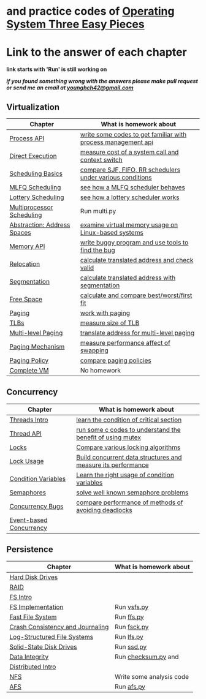 #  and practice codes of [Operating System Three Easy Pieces](https://pages.cs.wisc.edu/~remzi/OSTEP/)

# Link to the answer of each chapter
**link starts with 'Run' is still working on**

***if you found something wrong with the answers please make pull request or send me an email at [younghch42@gmail.com](malito:younghch42@gmail.com)***

## Virtualization

Chapter | What is homework about
--------|-----------
[Process API](http://www.cs.wisc.edu/~remzi/OSTEP/cpu-api.pdf) | [write some codes to get familiar with process management api](code/virtualization/process-api)
[Direct Execution](http://www.cs.wisc.edu/~remzi/OSTEP/cpu-mechanisms.pdf) | [measure cost of a system call and context switch](code/virtualization/limited-direct-execution)
[Scheduling Basics](http://www.cs.wisc.edu/~remzi/OSTEP/cpu-sched.pdf) | [compare SJF, FIFO, RR schedulers under various conditions](simulation/cpu-sched)
[MLFQ Scheduling](http://www.cs.wisc.edu/~remzi/OSTEP/cpu-sched-mlfq.pdf)	| [see how a MLFQ scheduler behaves](simulation/cpu-sched-mlfq)
[Lottery Scheduling](http://www.cs.wisc.edu/~remzi/OSTEP/cpu-sched-lottery.pdf) | [see how a lottery scheduler works](simulation/cpu-sched-lottery)
[Multiprocessor Scheduling](http://www.cs.wisc.edu/~remzi/OSTEP/cpu-sched-multi.pdf) | Run multi.py
[Abstraction: Address Spaces](http://www.cs.wisc.edu/~remzi/OSTEP/vm-intro.pdf) | [examine virtual memory usage on Linux-based systems](code/virtualization/address-space)
[Memory API](http://www.cs.wisc.edu/~remzi/OSTEP/vm-api.pdf) | [write buggy program and use tools to find the bug](code/virtualization/memory-api)
[Relocation](http://www.cs.wisc.edu/~remzi/OSTEP/vm-mechanism.pdf) | [calculate translated address and check valid](simulation/vm-mechanism)
[Segmentation](http://www.cs.wisc.edu/~remzi/OSTEP/vm-segmentation.pdf) | [calculate translated address with segmentation](simulation/vm-segmentation)
[Free Space](http://www.cs.wisc.edu/~remzi/OSTEP/vm-freespace.pdf) | [calculate and compare best/worst/first fit](simulation/vm-freespace)
[Paging](http://www.cs.wisc.edu/~remzi/OSTEP/vm-paging.pdf) | [work with paging](simulation/vm-paging)
[TLBs](http://www.cs.wisc.edu/~remzi/OSTEP/vm-tlbs.pdf) | [measure size of TLB](code/virtualization/paging)
[Multi-level Paging](http://www.cs.wisc.edu/~remzi/OSTEP/vm-smalltables.pdf) | [translate address for multi-level paging](simulation/vm-smalltables)
[Paging Mechanism](http://www.cs.wisc.edu/~remzi/OSTEP/vm-beyondphys.pdf) | [measure performance affect of swapping](simulation/vm-beyondphys)
[Paging Policy](http://www.cs.wisc.edu/~remzi/OSTEP/vm-beyondphys-policy.pdf) | [compare paging policies](simulation/vm-beyondphys-policy)
[Complete VM](http://www.cs.wisc.edu/~remzi/OSTEP/vm-complete.pdf) | No homework

## Concurrency

Chapter | What is homework about
--------|-----------
[Threads Intro](http://www.cs.wisc.edu/~remzi/OSTEP/threads-intro.pdf) | [learn the condition of critical section](simulation/threads-intro)
[Thread API](http://www.cs.wisc.edu/~remzi/OSTEP/threads-api.pdf)	| [run some c codes to understand the benefit of using mutex](simulation/threads-api)
[Locks](http://www.cs.wisc.edu/~remzi/OSTEP/threads-locks.pdf)	| [Compare various locking algorithms](simulation/threads-locks)
[Lock Usage](http://www.cs.wisc.edu/~remzi/OSTEP/threads-locks-usage.pdf) | [Build concurrent data structures and measure its performance](code/concurrency/lock-based-concurrent-data-structures)
[Condition Variables](http://www.cs.wisc.edu/~remzi/OSTEP/threads-cv.pdf) | [Learn the right usage of condition variables](simulation/threads-cv)
[Semaphores](http://www.cs.wisc.edu/~remzi/OSTEP/threads-sema.pdf) | [solve well known semaphore problems](code/concurrency/semaphores)
[Concurrency Bugs](http://www.cs.wisc.edu/~remzi/OSTEP/threads-bugs.pdf) | [compare performance of methods of avoiding deadlocks](simulation/threads-bugs)
[Event-based Concurrency](http://www.cs.wisc.edu/~remzi/OSTEP/threads-events.pdf) | 

## Persistence

Chapter | What is homework about
--------|-----------
[Hard Disk Drives](http://www.cs.wisc.edu/~remzi/OSTEP/file-disks.pdf) | 
[RAID](http://www.cs.wisc.edu/~remzi/OSTEP/file-raid.pdf) | 
[FS Intro](http://www.cs.wisc.edu/~remzi/OSTEP/file-intro.pdf) | 
[FS Implementation](http://www.cs.wisc.edu/~remzi/OSTEP/file-implementation.pdf) | Run [vsfs.py](file-implementation)
[Fast File System](http://www.cs.wisc.edu/~remzi/OSTEP/file-ffs.pdf) | Run [ffs.py](file-ffs)
[Crash Consistency and Journaling](http://www.cs.wisc.edu/~remzi/OSTEP/file-journaling.pdf) | Run [fsck.py](file-journaling)
[Log-Structured File Systems](http://www.cs.wisc.edu/~remzi/OSTEP/file-lfs.pdf) | Run [lfs.py](file-lfs)
[Solid-State Disk Drives](http://www.cs.wisc.edu/~remzi/OSTEP/file-ssd.pdf) | Run [ssd.py](file-ssd)
[Data Integrity](http://www.cs.wisc.edu/~remzi/OSTEP/file-integrity.pdf) | Run [checksum.py](file-integrity) and 
[Distributed Intro](http://www.cs.wisc.edu/~remzi/OSTEP/dist-intro.pdf) | 
[NFS](http://www.cs.wisc.edu/~remzi/OSTEP/dist-nfs.pdf) | Write some analysis code
[AFS](http://www.cs.wisc.edu/~remzi/OSTEP/dist-afs.pdf) | Run [afs.py](dist-afs)